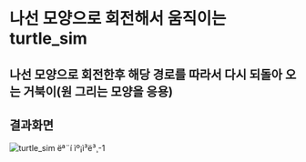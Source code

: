 # 나선 모양으로 회전해서 움직이는 turtle_sim

## 나선 모양으로 회전한후 해당 경로를 따라서 다시 되돌아 오는 거북이(원 그리는 모양을 응용)

## 결과화면
![turtle_sim ëª¨í ìº¡ì³ë³¸-1](https://user-images.githubusercontent.com/93313445/206892028-0932d94c-e9e9-40a0-8624-3948261dab5c.png)
